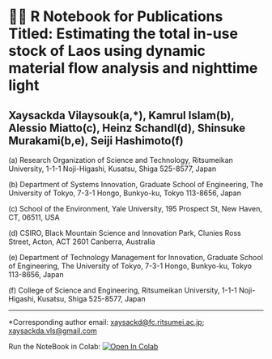 # 👨‍💻  R Notebook for Publications Titled: Estimating the total in-use stock of Laos using dynamic material flow analysis and nighttime light
Xaysackda Vilaysouk(a,*), Kamrul Islam(b), Alessio Miatto(c), Heinz Schandl(d), Shinsuke Murakami(b,e), Seiji Hashimoto(f)
---
(a) Research Organization of Science and Technology, Ritsumeikan University, 1-1-1 Noji-Higashi, Kusatsu, Shiga 525-8577, Japan

(b) Department of Systems Innovation, Graduate School of Engineering, The University of Tokyo, 7-3-1 Hongo, Bunkyo-ku, Tokyo 113-8656, Japan

(c) School of the Environment, Yale University, 195 Prospect St, New Haven, CT, 06511, USA

(d) CSIRO, Black Mountain Science and Innovation Park, Clunies Ross Street, Acton, ACT 2601 Canberra, Australia

(e) Department of Technology Management for Innovation, Graduate School of Engineering, The University of Tokyo, 7-3-1 Hongo, Bunkyo-ku, Tokyo 113-8656, Japan

(f) College of Science and Engineering, Ritsumeikan University, 1-1-1 Noji-Higashi, Kusatsu, Shiga 525-8577, Japan

---
*Corresponding author email: xaysackd@fc.ritsumei.ac.jp; xaysackda.vls@gmail.com

Run the NoteBook in Colab: [![Open In Colab](https://colab.research.google.com/assets/colab-badge.svg)](https://colab.research.google.com/github/xvilaysouk/NTL_DMFA/blob/main/NTL_DMFA.ipynb)
